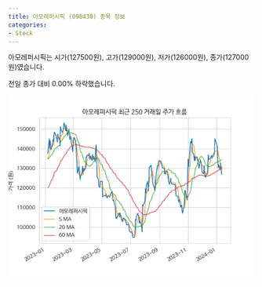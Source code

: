 ```yaml
---
title: 아모레퍼시픽 (090430) 종목 정보
categories:
- Stock
---
```


아모레퍼시픽는 시가(127500원), 고가(129000원), 저가(126000원), 종가(127000원)였습니다.

전일 종가 대비 0.00% 하락했습니다.

<!-- more -->

![090430](/assets/stock_images/090430.png)